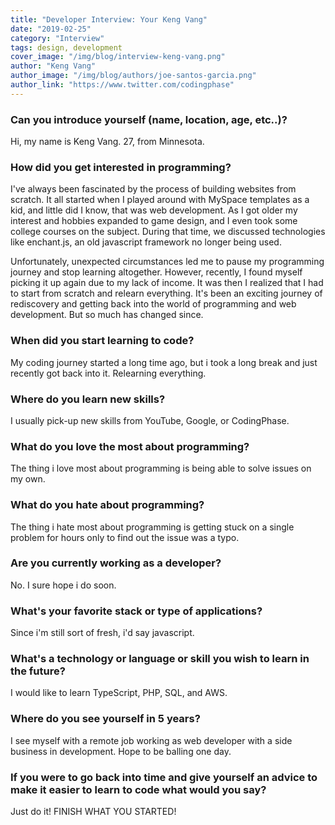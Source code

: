 ```yaml
---
title: "Developer Interview: Your Keng Vang"
date: "2019-02-25"
category: "Interview"
tags: design, development
cover_image: "/img/blog/interview-keng-vang.png"
author: "Keng Vang"
author_image: "/img/blog/authors/joe-santos-garcia.png"
author_link: "https://www.twitter.com/codingphase"
---
```


### Can you introduce yourself (name, location, age, etc..)?

Hi, my name is Keng Vang. 27, from Minnesota.

### How did you get interested in programming?

I've always been fascinated by the process of building websites from scratch. It all started when I played around with MySpace templates as a kid, and little did I know, that was web development. As I got older my interest and hobbies expanded to game design, and I even took some college courses on the subject. During that time, we discussed technologies like enchant.js, an old javascript framework no longer being used.

Unfortunately, unexpected circumstances led me to pause my programming journey and stop learning altogether. However, recently, I found myself picking it up again due to my lack of income. It was then I realized that I had to start from scratch and relearn everything. It's been an exciting journey of rediscovery and getting back into the world of programming and web development. But so much has changed since.

### When did you start learning to code?

My coding journey started a long time ago, but i took a long break and just recently got back into it. Relearning everything.

### Where do you learn new skills?

I usually pick-up new skills from YouTube, Google, or CodingPhase.

### What do you love the most about programming?

The thing i love most about programming is being able to solve issues on my own.

### What do you hate about programming?

The thing i hate most about programming is getting stuck on a single problem for hours only to find out the issue was a typo.

### Are you currently working as a developer?

No. I sure hope i do soon.

### What's your favorite stack or type of applications?

Since i'm still sort of fresh, i'd say javascript.

### What's a technology or language or skill you wish to learn in the future?

I would like to learn TypeScript, PHP, SQL, and AWS.

### Where do you see yourself in 5 years?

I see myself with a remote job working as web developer with a side business in development. Hope to be balling one day.

### If you were to go back into time and give yourself an advice to make it easier to learn to code what would you say?

Just do it! FINISH WHAT YOU STARTED!
